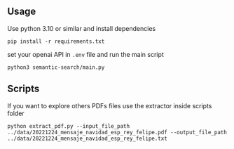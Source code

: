 ## Usage
Use python 3.10 or similar and install dependencies
```
pip install -r requirements.txt
``` 

set your openai API in `.env` file and run the main script
```
python3 semantic-search/main.py
```

## Scripts
If you want to explore others PDFs files use the extractor inside scripts folder

```
python extract_pdf.py --input_file_path ../data/20221224_mensaje_navidad_esp_rey_felipe.pdf --output_file_path ../data/20221224_mensaje_navidad_esp_rey_felipe.txt
```